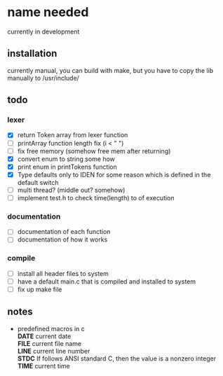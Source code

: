 # name needed
currently in development

## installation
currently manual, you can build with make, but you have to copy the lib manually
to /usr/include/

## todo
### lexer
* [X] return Token array from lexer function
* [ ] printArray function length fix (i < " ")
* [ ] fix free memory (somehow free mem after returning)
* [X] convert enum to string some how
* [X] print enum in printTokens function
* [X] Type defaults only to IDEN for some reason which is defined in the default
      switch
* [ ] multi thread? (middle out? somehow)
* [ ] implement test.h to check time(length) to of execution

### documentation
* [ ] documentation of each function
* [ ] documentation of how it works

### compile
* [ ] install all header files to system
* [ ] have a default main.c that is compiled and installed to system
* [ ] fix up make file

## notes
* predefined macros in c \
    __DATE__ current date \
    __FILE__ current file name \
    __LINE__ current line number \
    __STDC__ If follows ANSI standard C, then the value is a nonzero integer \
    __TIME__ current time
